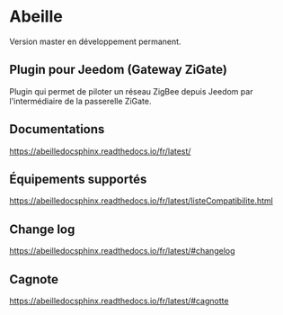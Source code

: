 # Abeille

Version master en développement permanent.


## Plugin pour Jeedom (Gateway ZiGate)

Plugin qui permet de piloter un réseau ZigBee depuis Jeedom par l'intermédiaire de la passerelle ZiGate.

## Documentations

https://abeilledocsphinx.readthedocs.io/fr/latest/

## Équipements supportés

https://abeilledocsphinx.readthedocs.io/fr/latest/listeCompatibilite.html

## Change log

https://abeilledocsphinx.readthedocs.io/fr/latest/#changelog

## Cagnote

https://abeilledocsphinx.readthedocs.io/fr/latest/#cagnotte
